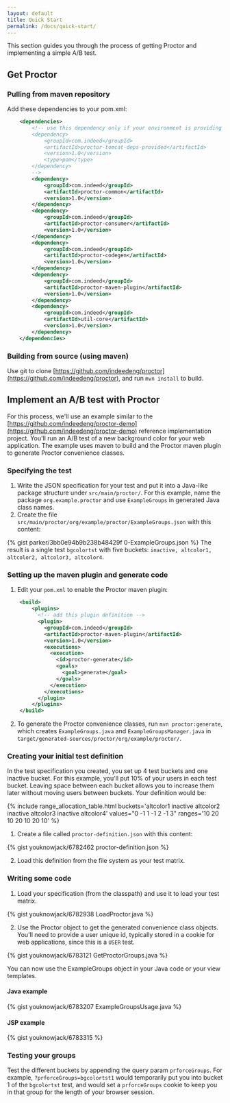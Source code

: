 ```yaml
---
layout: default
title: Quick Start
permalink: /docs/quick-start/
---
```

This section guides you through the process of getting Proctor and implementing a simple A/B test.

## Get Proctor

### Pulling from maven repository

Add these dependencies to your pom.xml:

```xml
    <dependencies>
        <!-- use this dependency only if your environment is providing tomcat libraries
        <dependency>
            <groupId>com.indeed</groupId>
            <artifactId>proctor-tomcat-deps-provided</artifactId>
            <version>1.0</version>
            <type>pom</type>
        </dependency>
        -->
        <dependency>
            <groupId>com.indeed</groupId>
            <artifactId>proctor-common</artifactId>
            <version>1.0</version>
        </dependency>
        <dependency>
            <groupId>com.indeed</groupId>
            <artifactId>proctor-consumer</artifactId>
            <version>1.0</version>
        </dependency>
        <dependency>
            <groupId>com.indeed</groupId>
            <artifactId>proctor-codegen</artifactId>
            <version>1.0</version>
        </dependency>
        <dependency>
            <groupId>com.indeed</groupId>
            <artifactId>proctor-maven-plugin</artifactId>
            <version>1.0</version>
        </dependency>
        <dependency>
            <groupId>com.indeed</groupId>
            <artifactId>util-core</artifactId>
            <version>1.0</version>
        </dependency>
    </dependencies>
```

### Building from source (using maven)

Use git to clone [https://github.com/indeedeng/proctor](https://github.com/indeedeng/proctor), and run `mvn install` to build.

## Implement an A/B test with Proctor

For this process, we'll use an example similar to the  [https://github.com/indeedeng/proctor-demo](https://github.com/indeedeng/proctor-demo) reference implementation project. You'll run an A/B test of a new background color for your web application. The example uses maven to build and the Proctor maven plugin to generate Proctor convenience classes.

### Specifying the test

1. Write the JSON specification for your test and put it into a Java-like package structure under
`src/main/proctor/`. For this example, name the package `org.example.proctor` and use `ExampleGroups`
in generated Java class names.
2. Create the file `src/main/proctor/org/example/proctor/ExampleGroups.json` with this content:

{% gist parker/3bb0e94b9b238b48429f 0-ExampleGroups.json %}
The result is a single test `bgcolortst` with five buckets: `inactive, altcolor1, altcolor2, altcolor3, altcolor4`.

### Setting up the maven plugin and generate code

1. Edit your `pom.xml` to enable the Proctor maven plugin:

```xml
    <build>
        <plugins>
          <!-- add this plugin definition -->
          <plugin>
            <groupId>com.indeed</groupId>
            <artifactId>proctor-maven-plugin</artifactId>
            <version>1.0</version>
            <executions>
              <execution>
                <id>proctor-generate</id>
                <goals>
                  <goal>generate</goal>
                </goals>
              </execution>
            </executions>
          </plugin>
        </plugins>
    </build>
```

2. To generate the Proctor convenience classes, run `mvn proctor:generate`, which creates `ExampleGroups.java` and `ExampleGroupsManager.java`
in `target/generated-sources/proctor/org/example/proctor/`.

### Creating your initial test definition

In the test specification you created, you set up 4 test buckets and one inactive bucket. For this example, you'll put 10% of your users in each test bucket. Leaving space between each bucket allows you to increase them later without moving users between buckets. Your definition would be:

{% include range_allocation_table.html buckets='altcolor1 inactive altcolor2 inactive altcolor3 inactive altcolor4' values="0 -1 1 -1 2 -1 3" ranges='10 20 10 20 10 20 10' %}


1. Create a file called `proctor-definition.json` with this content:

{% gist youknowjack/6782462 proctor-definition.json %}

2. Load this definition from the file system as your test matrix.

### Writing some code

1. Load your specification (from the classpath) and use it to load your test matrix.

{% gist youknowjack/6782938 LoadProctor.java %}

2. Use the Proctor object to get the generated convenience class objects. You'll need to provide a user unique id, typically stored in a cookie for web applications, since this is a `USER` test.


{% gist youknowjack/6783121 GetProctorGroups.java %}

You can now use the ExampleGroups object in your Java code or your view templates.

#### Java example

{% gist youknowjack/6783207 ExampleGroupsUsage.java %}

#### JSP example

{% gist youknowjack/6783315 %}

### Testing your groups

Test the different buckets by appending the query param `prforceGroups`. For example, `?prforceGroups=bgcolortst1` would temporarily put you into bucket 1 of the `bgcolortst` test, and would set a `prforceGroups` cookie to keep you in that group for the length of your browser session.
